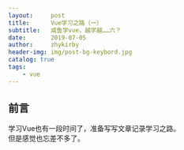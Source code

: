 ```yaml
---
layout:     post
title:      Vue学习之路（一）
subtitle:   咸鱼学vue，越学越……六？
date:       2019-07-05
author:     zhykirby
header-img: img/post-bg-keybord.jpg
catalog: true
tags:
    - vue
---
```


## 前言

学习Vue也有一段时间了，准备写写文章记录学习之路。  
但是感觉也忘差不多了。


